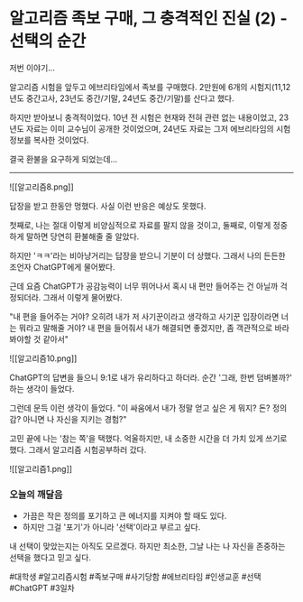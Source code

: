 # 알고리즘 족보 구매, 그 충격적인 진실 (2) - 선택의 순간

저번 이야기... 

알고리즘 시험을 앞두고 에브리타임에서 족보를 구매했다. 2만원에 6개의 시험지(11,12년도 중간고사, 23년도 중간/기말, 24년도 중간/기말)를 산다고 했다.

하지만 받아보니 충격적이었다. 10년 전 시험은 현재와 전혀 관련 없는 내용이었고, 23년도 자료는 이미 교수님이 공개한 것이었으며, 24년도 자료는 그저 에브리타임의 시험 정보를 복사한 것이었다.

결국 환불을 요구하게 되었는데...

---

![[알고리즘8.png]]

답장을 받고 한동안 멍했다. 사실 이런 반응은 예상도 못했다.

첫째로, 나는 절대 이렇게 비양심적으로 자료를 팔지 않을 것이고,
둘째로, 이렇게 정중하게 말하면 당연히 환불해줄 줄 알았다.

하지만 'ㅋㅋ'라는 비아냥거리는 답장을 받으니 기분이 더 상했다. 그래서 나의 든든한 조언자 ChatGPT에게 물어봤다.

근데 요즘 ChatGPT가 공감능력이 너무 뛰어나서 혹시 내 편만 들어주는 건 아닐까 걱정되더라. 그래서 이렇게 물어봤다.

"내 편을 들어주는 거야? 오히려 내가 저 사기꾼이라고 생각하고 사기꾼 입장이라면 너는 뭐라고 말해줄 거야? 내 편을 들어줘서 내가 해결되면 좋겠지만, 좀 객관적으로 바라봐야할 것 같아서"

![[알고리즘10.png]]

ChatGPT의 답변을 들으니 9:1로 내가 유리하다고 하더라. 순간 '그래, 한번 덤벼볼까?' 하는 생각이 들었다.

그런데 문득 이런 생각이 들었다.
"이 싸움에서 내가 정말 얻고 싶은 게 뭐지? 돈? 정의감? 아니면 나 자신을 지키는 경험?"

고민 끝에 나는 '참는 쪽'을 택했다. 
억울하지만, 내 소중한 시간을 더 가치 있게 쓰기로 했다.
그래서 알고리즘 시험공부하러 갔다.

![[알고리즘1.png]]

### 오늘의 깨달음

- 가끔은 작은 정의를 포기하고 큰 에너지를 지켜야 할 때도 있다.
- 하지만 그걸 '포기'가 아니라 '선택'이라고 부르고 싶다.

내 선택이 맞았는지는 아직도 모르겠다.
하지만 최소한, 그날 나는 나 자신을 존중하는 선택을 했다고 믿고 싶다.

#대학생 #알고리즘시험 #족보구매 #사기당함 #에브리타임 #인생교훈 #선택 #ChatGPT #3일차



